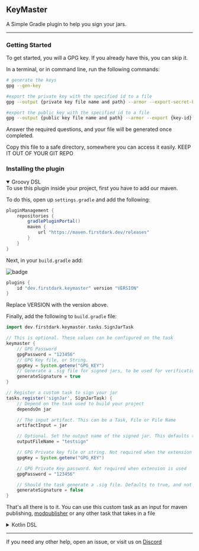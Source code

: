 ## KeyMaster

A Simple Gradle plugin to help you sign your jars.

***

### Getting Started

To get started, you will a GPG key. If you already have this, you can skip it.

In a terminal, or in command line, run the following commands:

```bash
# generate the keys
gpg --gen-key

#export the private key with the specified id to a file
gpg --output {private key file name and path} --armor --export-secret-keys {key-id}

#export the public key with the specified id to a file
gpg --output {public key file name and path} --armor --export {key-id}
```

Answer the required questions, and your file will be generated once completed.

Copy this file to a safe directory, somewhere you can access it easily. KEEP IT OUT OF YOUR GIT REPO

### Installing the plugin

<details open="open"><summary>Groovy DSL</summary>
To use this plugin inside your project, first you have to add our maven.

To do this, open up `settings.gradle` and add the following:

```groovy
pluginManagement {
    repositories {
        gradlePluginPortal()
        maven {
            url "https://maven.firstdark.dev/releases"
        }
    }
}
```

Next, in your `build.gradle` add:

![badge](https://maven.firstdarkdev.xyz/api/badge/latest/releases/dev/firstdark/keymaster/keymaster?color=40c14a&name=keymaster)

```groovy
plugins {
    id "dev.firstdark.keymaster" version "VERSION"
}
```

Replace VERSION with the version above.

Finally, add the following to `build.gradle` file:

```groovy
import dev.firstdark.keymaster.tasks.SignJarTask

// This is optional. These values can be configured on the task
keymaster {
    // GPG Password
    gpgPassword = "123456"
    // GPG Key file, or String.
    gpgKey = System.getenv("GPG_KEY")
    // Generate a .sig file for signed jars, to be used for verification
    generateSignature = true
}

// Register a custom task to sign your jar
tasks.register('signJar', SignJarTask) {
    // Depend on the task used to build your project
    dependsOn jar

    // The input artifact. This can be a Task, File or File Name
    artifactInput = jar

    // Optional. Set the output name of the signed jar. This defaults to the artifactInput file name, and will overwrite it
    outputFileName = "testsign"

    // GPG Private key file or string. Not required when the extension is used
    gpgKey = System.getenv("GPG_KEY")

    // GPG Private Key password. Not required when extension is used
    gpgPassword = "123456"

    // Should the task generate a .sig file. Defaults to true, and not required when extension is used
    generateSignature = false
}
```

That's all there is to it. You can use this custom task as an input for maven publishing, [modpublisher](https://github.com/firstdarkdev/modpublisher) or any other task that takes in a file
</details>

<details><summary>Kotlin DSL</summary>
To use this plugin inside your project, first you have to add our maven.

To do this, open up `settings.gradle.kts` and add the following:

```kotlin
pluginManagement {
    repositories {
        gradlePluginPortal()
        maven {
            url = uri("https://maven.firstdark.dev/releases")
        }
    }
}
```

Next, in your `build.gradle.kts` add:

![badge](https://maven.firstdarkdev.xyz/api/badge/latest/releases/dev/firstdark/keymaster/keymaster?color=40c14a&name=keymaster)

```kotlin
plugins {
    id("com.hypherionmc.modutils.modpublisher") version "VERSION"
}
```

Replace VERSION with the version above.

Finally, add the following to `build.gradle.kts` file:

```kotlin
import dev.firstdark.keymaster.tasks.SignJarTask
import org.gradle.kotlin.dsl.register

// This is optional. These values can be configured on the task
extensions.configure<KeymasterExtension>("keymaster") {
    // GPG Password
    gpgPassword = "123456"
    // GPG Key file, or String.
    gpgKey = System.getenv("GPG_KEY")
    // Generate a .sig file for signed jars, to be used for verification
    generateSignature = true
}

// Register a custom task to sign your jar
tasks.register("signJar", SignJarTask::class) {
    // Depend on the task used to build your project
    dependsOn(tasks.jar)

    // The input artifact. This can be a Task, File or File Name
    artifactInput = tasks.jar

    // Optional. Set the output name of the signed jar. This defaults to the artifactInput file name, and will overwrite it
    outputFileName = "testsign"

    // GPG Private key file or string. Not required when the extension is used
    gpgKey = System.getenv("GPG_KEY")

    // GPG Private Key password. Not required when extension is used
    gpgPassword = "123456"

    // Should the task generate a .sig file. Defaults to true, and not required when extension is used
    generateSignature = false
}
```

That's all there is to it. You can use this custom task as an input for maven publishing, [modpublisher](https://github.com/firstdarkdev/modpublisher) or any other task that takes in a file
</details>

***

If you need any other help, open an issue, or visit us on [Discord](https://discord.firstdark.dev)